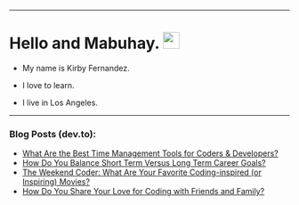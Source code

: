 
<img src="https://komarev.com/ghpvc/?username=kirbygit&style=flat-square&color=blue" alt=""/>

---
<h1>
  Hello and Mabuhay.
  <img src="https://media.giphy.com/media/hvRJCLFzcasrR4ia7z/giphy.gif" width="30px"/>
</h1>

- My name is Kirby Fernandez.

- I love to learn.

- I live in Los Angeles.

---

### Blog Posts (dev.to):
<!-- BLOG-POST-LIST:START -->
- [What Are the Best Time Management Tools for Coders &amp; Developers?](https://dev.to/codenewbieteam/what-are-the-best-time-management-tools-for-coders-developers-4249)
- [How Do You Balance Short Term Versus Long Term Career Goals?](https://dev.to/codenewbieteam/how-do-you-balance-short-term-versus-long-term-career-goals-2f31)
- [The Weekend Coder: What Are Your Favorite Coding-inspired &lpar;or Inspiring&rpar; Movies?](https://dev.to/codenewbieteam/the-weekend-coder-what-are-your-favorite-coding-inspired-or-inspiring-movies-5dgk)
- [How Do You Share Your Love for Coding with Friends and Family?](https://dev.to/codenewbieteam/how-do-you-share-your-love-for-coding-with-friends-and-family-1h3i)
<!-- BLOG-POST-LIST:END -->
